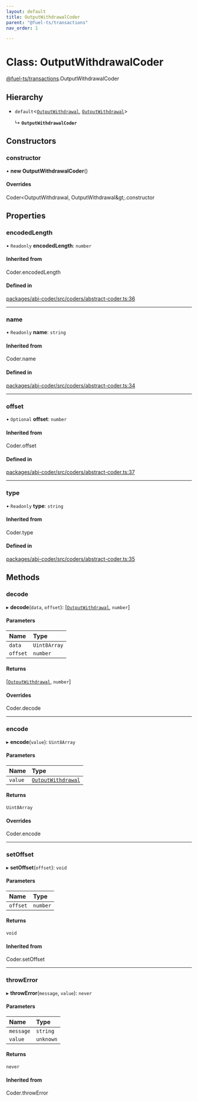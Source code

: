 ```yaml
---
layout: default
title: OutputWithdrawalCoder
parent: "@fuel-ts/transactions"
nav_order: 1

---
```


# Class: OutputWithdrawalCoder

[@fuel-ts/transactions](../index.md).OutputWithdrawalCoder

## Hierarchy

- `default`<[`OutputWithdrawal`](../index.md#outputwithdrawal), [`OutputWithdrawal`](../index.md#outputwithdrawal)\>

  ↳ **`OutputWithdrawalCoder`**

## Constructors

### constructor

• **new OutputWithdrawalCoder**()

#### Overrides

Coder&lt;OutputWithdrawal, OutputWithdrawal\&gt;.constructor

## Properties

### encodedLength

• `Readonly` **encodedLength**: `number`

#### Inherited from

Coder.encodedLength

#### Defined in

[packages/abi-coder/src/coders/abstract-coder.ts:36](https://github.com/FuelLabs/fuels-ts/blob/master/packages/abi-coder/src/coders/abstract-coder.ts#L36)

___

### name

• `Readonly` **name**: `string`

#### Inherited from

Coder.name

#### Defined in

[packages/abi-coder/src/coders/abstract-coder.ts:34](https://github.com/FuelLabs/fuels-ts/blob/master/packages/abi-coder/src/coders/abstract-coder.ts#L34)

___

### offset

• `Optional` **offset**: `number`

#### Inherited from

Coder.offset

#### Defined in

[packages/abi-coder/src/coders/abstract-coder.ts:37](https://github.com/FuelLabs/fuels-ts/blob/master/packages/abi-coder/src/coders/abstract-coder.ts#L37)

___

### type

• `Readonly` **type**: `string`

#### Inherited from

Coder.type

#### Defined in

[packages/abi-coder/src/coders/abstract-coder.ts:35](https://github.com/FuelLabs/fuels-ts/blob/master/packages/abi-coder/src/coders/abstract-coder.ts#L35)

## Methods

### decode

▸ **decode**(`data`, `offset`): [[`OutputWithdrawal`](../index.md#outputwithdrawal), `number`]

#### Parameters

| Name | Type |
| :------ | :------ |
| `data` | `Uint8Array` |
| `offset` | `number` |

#### Returns

[[`OutputWithdrawal`](../index.md#outputwithdrawal), `number`]

#### Overrides

Coder.decode

___

### encode

▸ **encode**(`value`): `Uint8Array`

#### Parameters

| Name | Type |
| :------ | :------ |
| `value` | [`OutputWithdrawal`](../index.md#outputwithdrawal) |

#### Returns

`Uint8Array`

#### Overrides

Coder.encode

___

### setOffset

▸ **setOffset**(`offset`): `void`

#### Parameters

| Name | Type |
| :------ | :------ |
| `offset` | `number` |

#### Returns

`void`

#### Inherited from

Coder.setOffset

___

### throwError

▸ **throwError**(`message`, `value`): `never`

#### Parameters

| Name | Type |
| :------ | :------ |
| `message` | `string` |
| `value` | `unknown` |

#### Returns

`never`

#### Inherited from

Coder.throwError
